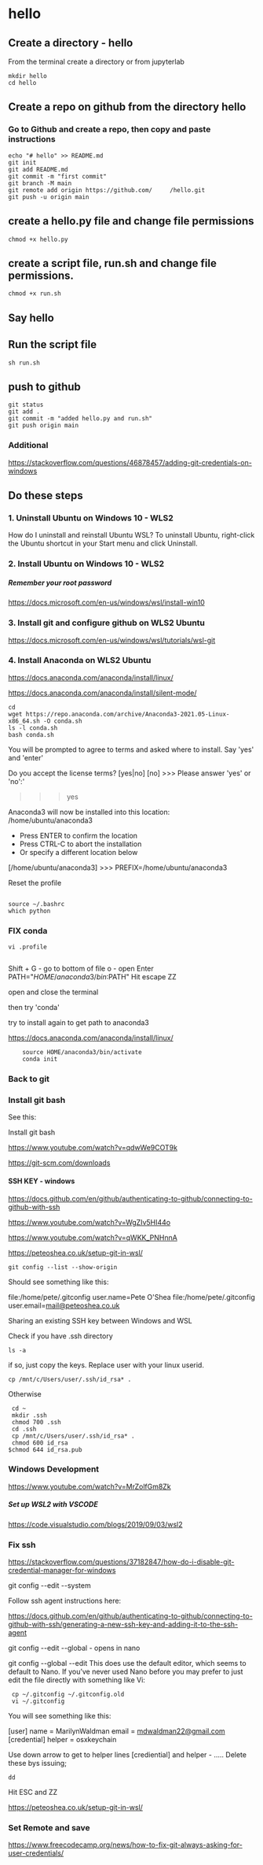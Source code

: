 # hello

## Create a directory - hello

From the terminal create a directory or from jupyterlab

```
mkdir hello
cd hello

```

## Create a repo on github from the directory hello

### Go to Github and create a repo, then copy and paste instructions

```
echo "# hello" >> README.md
git init
git add README.md
git commit -m "first commit"
git branch -M main
git remote add origin https://github.com/     /hello.git
git push -u origin main

```

## create a hello.py file and change file permissions

`chmod +x hello.py`

## create a script file, run.sh and change file permissions.

`chmod +x run.sh`

## Say hello 

## Run the script file

`sh run.sh`

## push to github

```
git status
git add .
git commit -m "added hello.py and run.sh"
git push origin main

```


### Additional

https://stackoverflow.com/questions/46878457/adding-git-credentials-on-windows

## Do these steps

###  1.  Uninstall Ubuntu on Windows 10 - WLS2

How do I uninstall and reinstall Ubuntu WSL?
To uninstall Ubuntu, right-click the Ubuntu shortcut in your Start menu and click Uninstall.


### 2.  Install Ubuntu on Windows 10 - WLS2

##### Remember your root password

https://docs.microsoft.com/en-us/windows/wsl/install-win10


### 3.  Install git and configure github on WLS2 Ubuntu

https://docs.microsoft.com/en-us/windows/wsl/tutorials/wsl-git

### 4.  Install Anaconda on WLS2 Ubuntu

https://docs.anaconda.com/anaconda/install/linux/

https://docs.anaconda.com/anaconda/install/silent-mode/


```
cd
wget https://repo.anaconda.com/archive/Anaconda3-2021.05-Linux-x86_64.sh -O conda.sh
ls -l conda.sh
bash conda.sh  
```


You will be prompted to agree to terms and asked where to install. Say 'yes' and 'enter'

Do you accept the license terms? [yes|no]
[no] >>> 
Please answer 'yes' or 'no':'
>>> yes

Anaconda3 will now be installed into this location:
/home/ubuntu/anaconda3

  - Press ENTER to confirm the location
  - Press CTRL-C to abort the installation
  - Or specify a different location below

[/home/ubuntu/anaconda3] >>> 
PREFIX=/home/ubuntu/anaconda3

Reset the profile

```

source ~/.bashrc
which python

```

### FIX conda

```
vi .profile
 
```

 Shift + G - go to bottom of file
 o - open
Enter PATH="$HOME/anaconda3/bin:$PATH"
Hit escape
ZZ

open and close the terminal

then try 'conda'


   
    
try to install again to get path to anaconda3
    
  https://docs.anaconda.com/anaconda/install/linux/  
    
```
    source HOME/anaconda3/bin/activate
    conda init

```    

    
### Back to git    
### Install git bash
        
See this:  

Install git bash

https://www.youtube.com/watch?v=qdwWe9COT9k

https://git-scm.com/downloads

#### SSH KEY - windows

https://docs.github.com/en/github/authenticating-to-github/connecting-to-github-with-ssh

https://www.youtube.com/watch?v=WgZIv5HI44o

https://www.youtube.com/watch?v=qWKK_PNHnnA


https://peteoshea.co.uk/setup-git-in-wsl/

```
git config --list --show-origin

```
Should see something like this:

file:/home/pete/.gitconfig      user.name=Pete O'Shea
file:/home/pete/.gitconfig      user.email=mail@peteoshea.co.uk

Sharing an existing SSH key between Windows and WSL

Check if you have .ssh directory

```
ls -a

```

if so, just copy the keys.  Replace user with your linux userid.

```
cp /mnt/c/Users/user/.ssh/id_rsa* .

```
Otherwise

```
 cd ~
 mkdir .ssh
 chmod 700 .ssh
 cd .ssh
 cp /mnt/c/Users/user/.ssh/id_rsa* .
 chmod 600 id_rsa
$chmod 644 id_rsa.pub

```

### Windows Development

https://www.youtube.com/watch?v=MrZolfGm8Zk

##### Set up WSL2 with VSCODE

https://code.visualstudio.com/blogs/2019/09/03/wsl2


### Fix ssh

https://stackoverflow.com/questions/37182847/how-do-i-disable-git-credential-manager-for-windows


git config --edit --system

Follow ssh agent instructions here:

https://docs.github.com/en/github/authenticating-to-github/connecting-to-github-with-ssh/generating-a-new-ssh-key-and-adding-it-to-the-ssh-agent



git config --edit --global - opens in nano

 git config --global --edit
This does use the default editor, which seems to default to Nano. If you’ve never used Nano before you may prefer to just edit the file directly with something like Vi:

```
 cp ~/.gitconfig ~/.gitconfig.old
 vi ~/.gitconfig

 ```

 You will see something like this:

 [user]
        name = MarilynWaldman
        email = mdwaldman22@gmail.com
[credential]
        helper = osxkeychain



 Use down arrow to get to helper lines [crediential] and helper - .....  Delete these bys issuing;

 ```
 dd

 ```

 Hit ESC and ZZ 




https://peteoshea.co.uk/setup-git-in-wsl/



### Set Remote and save 

https://www.freecodecamp.org/news/how-to-fix-git-always-asking-for-user-credentials/














